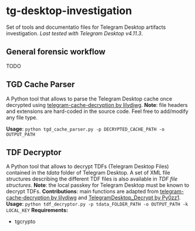 # tg-desktop-investigation
Set of tools and documentatio files for Telegram Desktop artifacts investigation.
_Last tested with Telegram Desktop v4.11.3_.


## General forensic workflow
TODO


## TGD Cache Parser
A Python tool that allows to parse the Telegram Desktop cache once decrypted using [telegram-cache-decryption by lilydjwg](https://github.com/lilydjwg/telegram-cache-decryption).
**Note**: file headers and extensions are hard-coded in the source code. Feel free to add/modify any file type.

**Usage**: `python tgd_cache_parser.py -p DECRYPTED_CACHE_PATH -o OUTPUT_PATH`


## TDF Decryptor
A Python tool that allows to decrypt TDFs (Telegram Desktop Files) contained in the _tdata_ folder of Telegram Desktop.
A set of XML file structures describing the different TDF files is also available in _TDF file structures_.
**Note**: the local passkey for Telegram Desktop must be known to decrypt TDFs.
**Contributions**: main functions are adapted from [telegram-cache-decryption by lilydjwg](https://github.com/lilydjwg/telegram-cache-decryption) and [TelegramDesktop_Decrypt by Py0zz1](https://github.com/Py0zz1/TelegramDesktop_Decrypt).
**Usage**: `python tdf_decryptor.py -p tdata_FOLDER_PATH -o OUTPUT_PATH -k LOCAL_KEY`
**Requirements:** 
+ tgcrypto
